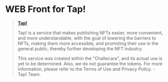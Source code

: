 # WEB Front for Tap!

> [**Tap!**](https://tap.shmn7iii.net)
>
> Tap! is a service that makes publishing NFTs easier, more convenient, and more understandable, with the goal of lowering the barriers to NFTs, making them more accessible, and promoting their use in the general public, thereby further developing the NFT industry.
>
> This service was created within the "Challecara", and its actual use is yet to be determined. Also, we do not guarantee the tokens. For more information, please refer to the Terms of Use and Privacy Policy. -  Tap! Team.
